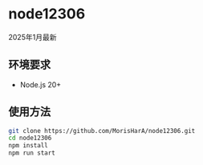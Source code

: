 # node12306
2025年1月最新

## 环境要求

- Node.js 20+

## 使用方法

```bash
git clone https://github.com/MorisHarA/node12306.git
cd node12306
npm install
npm run start
```

